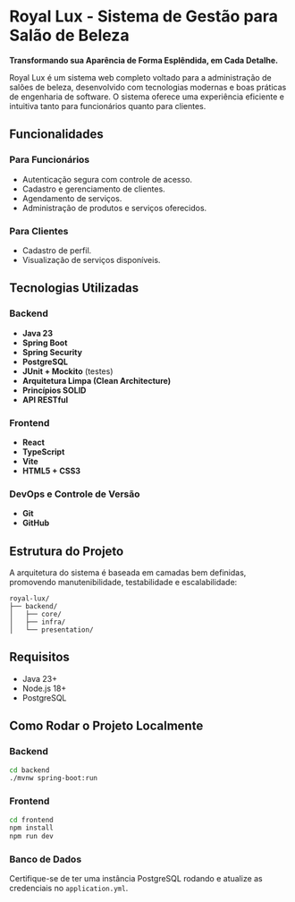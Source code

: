 # Royal Lux - Sistema de Gestão para Salão de Beleza

**Transformando sua Aparência de Forma Esplêndida, em Cada Detalhe.**

Royal Lux é um sistema web completo voltado para a administração de salões de beleza, desenvolvido com tecnologias modernas e boas práticas de engenharia de software. O sistema oferece uma experiência eficiente e intuitiva tanto para funcionários quanto para clientes.

## Funcionalidades

### Para Funcionários
- Autenticação segura com controle de acesso.
- Cadastro e gerenciamento de clientes.
- Agendamento de serviços.
- Administração de produtos e serviços oferecidos.

### Para Clientes
- Cadastro de perfil.
- Visualização de serviços disponíveis.

## Tecnologias Utilizadas

### Backend
- **Java 23**
- **Spring Boot**
- **Spring Security**
- **PostgreSQL**
- **JUnit + Mockito** (testes)
- **Arquitetura Limpa (Clean Architecture)**
- **Princípios SOLID**
- **API RESTful**

### Frontend
- **React**
- **TypeScript**
- **Vite**
- **HTML5 + CSS3**

### DevOps e Controle de Versão
- **Git**
- **GitHub**

## Estrutura do Projeto

A arquitetura do sistema é baseada em camadas bem definidas, promovendo manutenibilidade, testabilidade e escalabilidade:

```
royal-lux/
├── backend/
│   ├── core/
│   ├── infra/
│   └── presentation/
```

## Requisitos

- Java 23+
- Node.js 18+
- PostgreSQL

## Como Rodar o Projeto Localmente

### Backend
```bash
cd backend
./mvnw spring-boot:run
```

### Frontend
```bash
cd frontend
npm install
npm run dev
```

### Banco de Dados
Certifique-se de ter uma instância PostgreSQL rodando e atualize as credenciais no `application.yml`.
